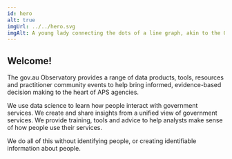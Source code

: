 ```yaml
---
id: hero
alt: true
imgUrl: ../../hero.svg
imgAlt: A young lady connecting the dots of a line graph, akin to the Observatory product which aims to create meaning from analytics data.
---
```


## Welcome!

<p class = "intro">The gov.au Observatory provides a range of data products, tools, resources and practitioner community events to help bring informed, evidence-based decision making to the heart of APS agencies.</p>

We use data science to learn how people interact with government services. We create and share insights from a unified view of government services. We provide training, tools and advice to help analysts make sense of how people use their services.

We do all of this without identifying people, or creating identifiable information about people.
